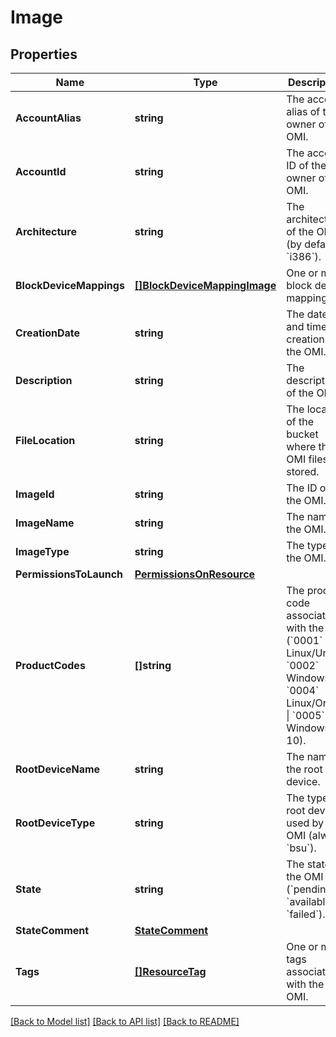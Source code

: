 # Image

## Properties

Name | Type | Description | Notes
------------ | ------------- | ------------- | -------------
**AccountAlias** | **string** | The account alias of the owner of the OMI. | [optional] 
**AccountId** | **string** | The account ID of the owner of the OMI. | [optional] 
**Architecture** | **string** | The architecture of the OMI (by default, &#x60;i386&#x60;). | [optional] 
**BlockDeviceMappings** | [**[]BlockDeviceMappingImage**](BlockDeviceMappingImage.md) | One or more block device mappings. | [optional] 
**CreationDate** | **string** | The date and time of creation of the OMI. | [optional] 
**Description** | **string** | The description of the OMI. | [optional] 
**FileLocation** | **string** | The location of the bucket where the OMI files are stored. | [optional] 
**ImageId** | **string** | The ID of the OMI. | [optional] 
**ImageName** | **string** | The name of the OMI. | [optional] 
**ImageType** | **string** | The type of the OMI. | [optional] 
**PermissionsToLaunch** | [**PermissionsOnResource**](PermissionsOnResource.md) |  | [optional] 
**ProductCodes** | **[]string** | The product code associated with the OMI (&#x60;0001&#x60; Linux/Unix \\| &#x60;0002&#x60; Windows \\| &#x60;0004&#x60; Linux/Oracle \\| &#x60;0005&#x60; Windows 10). | [optional] 
**RootDeviceName** | **string** | The name of the root device. | [optional] 
**RootDeviceType** | **string** | The type of root device used by the OMI (always &#x60;bsu&#x60;). | [optional] 
**State** | **string** | The state of the OMI (&#x60;pending&#x60; \\| &#x60;available&#x60; \\| &#x60;failed&#x60;). | [optional] 
**StateComment** | [**StateComment**](StateComment.md) |  | [optional] 
**Tags** | [**[]ResourceTag**](ResourceTag.md) | One or more tags associated with the OMI. | [optional] 

[[Back to Model list]](../README.md#documentation-for-models) [[Back to API list]](../README.md#documentation-for-api-endpoints) [[Back to README]](../README.md)


